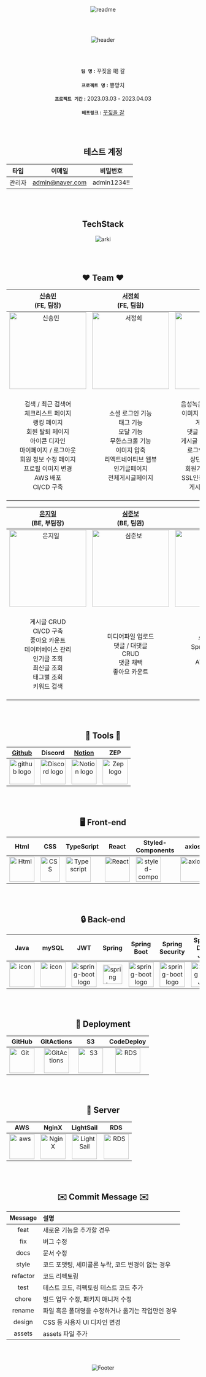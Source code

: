 <div align="center"> 

![readme](https://user-images.githubusercontent.com/116049579/228496469-54e0027d-383d-474a-81db-df84e8dbb7ee.png) 

<br/>
<br/>
 
  
![header](https://capsule-render.vercel.app/api?type=transparent&&color=ff4f6e&height=90&section=header&text=🔨꾸짖을갈🔨%20&fontSize=45&fontColor=ff4f6e&animation=twinkling)
 
  
  
<br/>
<br/>

**`팀 명` :** 꾸짖을 喝 갈 </br></br>
**`프로젝트 명` :** 뿅망치 </br></br>
**`프로젝트 기간` :** 2023.03.03 - 2023.04.03 </br></br>
**`배포링크` :**  [ 꾸짖을 갈 ](https://andanghae.com)

<br/>
<br/>

## 테스트 계정

|타입|이메일|비밀번호|
|:--:|:--:|:--:|
|관리자|admin@naver.com|admin1234!!|

<br/>
<br/>

## TechStack
<img alt="arki" src="https://user-images.githubusercontent.com/94615294/228513508-947f64eb-21a4-482f-b2c9-3b7ed4e4bf08.png">

<br/>
<br/>



<br/>
<br/>

## ❤️ Team ❤️

| <a href="https://github.com/jbsim999" target="_blank">신송민</a><br>(FE, 팀장) | <a href="https://github.com/SUM1NG" target="_blank">서정희</a><br>(FE, 팀원) | <a href="https://github.com/youa7878" target="_blank">윤지원</a><br>(FE, 팀원) |
| :--: | :--: | :--: |
| <img alt="신송민" src="https://user-images.githubusercontent.com/116049579/228496464-8e22fb83-54c2-4228-ae26-35661778ee8a.png" height="200" width="200"> | <img alt="서정희" src="https://user-images.githubusercontent.com/116049579/228496458-d5407a12-c743-4d38-8482-64e9e17eb041.png" height="200" width="200"> | <img alt="윤지원" src="https://user-images.githubusercontent.com/116049579/228496452-6df85342-910e-4388-a78e-fed272f061a3.png" height="200" width="200"> 
|</br>검색 / 최근 검색어</br>체크리스트 페이지</br>랭킹 페이지</br>회원 탈퇴 페이지</br>아이콘 디자인</br>마이페이지 / 로그아웃</br>회원 정보 수정 페이지</br>프로필 이미지 변경</br>AWS 배포 </br>CI/CD  구축</br></br>|</br>소셜 로그인 기능</br>태그 기능</br>모달 기능</br>무한스크롤 기능</br>이미지 압축</br>리액트네이티브 웹뷰</br>인기글페이지</br>전체게시글페이지</br></br>|</br>음성녹음 / 인코딩 및 재생</br>이미지 미리보기 / 업로드</br>게시글 CRUD</br>댓글 / 대댓글 CRUD</br>게시글 / 댓글 좋아요 기능</br>로그인 / 로그인 유지</br>상단 / 하단 메뉴바</br>회원가입 / 유효성검사</br>SSL인증서 / 도메인 연결</br>게시글 작성 페이지</br></br>|

| <a href="https://github.com/Mia-Oh" target="_blank">은지일</a><br>(BE, 부팀장) | <a href="https://github.com/dooyong2" target="_blank">심준보</a><br>(BE, 팀원) | <a href="https://github.com/artwoojin" target="_blank">최낙준</a><br>(BE, 팀원) |
| :--: | :--: | :--: |
| <img alt="은지일" src="https://user-images.githubusercontent.com/116049579/228496449-6bafd858-e162-4426-b138-262f4df4a4c3.png" height="200" width="200"> | <img alt="심준보" src="https://user-images.githubusercontent.com/116049579/228496467-e8c4b62d-3b59-4bcb-b36a-d6e923764ccc.png" height="200" width="200"> | <img alt="최낙준" src="https://user-images.githubusercontent.com/116049579/228496441-6b0c43a5-d4ed-4d90-ade2-56e2f5cdf0ca.png" height="200" width="200"> |
|</br>게시글 CRUD</br>CI/CD 구축</br>좋아요 카운트</br>데이터베이스 관리</br>인기글 조회</br>최신글 조회</br>태그별 조회</br>키워드 검색</br></br>|</br>미디어파일 업로드</br>댓글 / 대댓글</br>CRUD</br>댓글 채택</br>좋아요 카운트</br></br>|유저 CRUD</br>Spring Security</br>OAuth2</br>AWS / Nginx</br></br>|

<br/>
<br/>

## 🔧 Tools 🔧 
| <a href="https://github.com/codestates-seb/seb42_main_026" target="_blank">Github</a> | Discord |<a href="https://www.notion.so/codestates/7b565b3aa04c4b58afe3d95a3e8cb611" target="_blank">Notion</a>|ZEP|
| :---: | :---: | :---: | :---: |
| <img alt="github logo" src="https://techstack-generator.vercel.app/github-icon.svg" width="65" height="65"> | <img alt="Discord logo" src="https://assets-global.website-files.com/6257adef93867e50d84d30e2/62595384e89d1d54d704ece7_3437c10597c1526c3dbd98c737c2bcae.svg" height="65" width="65"> |<img alt="Notion logo" src="https://www.notion.so/cdn-cgi/image/format=auto,width=640,quality=100/front-static/shared/icons/notion-app-icon-3d.png" height="65" width="65">|<img alt="Zep logo" src="https://user-images.githubusercontent.com/116049579/228499765-baea368b-abb1-4a21-840f-ae3d65f4a07b.png" height="65" width="65">|

<br/>
<br/>
 
## 🖥️ Front-end
|Html|CSS|TypeScript|React|Styled-<br>Components|axios|Redux|Yarn|Figma|
|:---:|:---:|:---:|:---:|:---:|:---:|:---:|:---:|:---:|
|<img alt="Html" src ="https://upload.wikimedia.org/wikipedia/commons/thumb/6/61/HTML5_logo_and_wordmark.svg/440px-HTML5_logo_and_wordmark.svg.png" width="65" height="65" />|<div style="display: flex; align-items: flex-start;"><img  src="https://user-images.githubusercontent.com/111227745/210204643-4c3d065c-59ec-481d-ac13-cea795730835.png" alt="CSS" width="50" height="65" /></div>|<div style="display: flex; align-items: flex-start;"><img src="https://user-images.githubusercontent.com/116049579/228499138-d92eeb0a-e1ca-45b4-ab81-d1bd305cc648.png" alt="Typescript" width="65" height="65" /></div>|<div style="display: flex; align-items: flex-start;"><img src="https://techstack-generator.vercel.app/react-icon.svg" alt="React" width="65" height="65" /></div>|<div style="display: flex; align-items: flex-start;"><img src="https://user-images.githubusercontent.com/116049579/228498133-ce297d1f-52fa-4adb-92b0-4f25d1a2f6b0.png" alt="styled-components icon" width="65" height="65" /></div>|<div style="display: flex; align-items: flex-start;"><img src="https://axios-http.com/assets/logo.svg" alt="axios" width="65" height="65"/></div>|<div style="display: flex; align-items: flex-start;"><img src="https://user-images.githubusercontent.com/116049579/228498619-e4cce636-7f90-470a-892f-bca7ed692b5c.png" alt="Redux" width="65" height="65"/></div>|<div style="display: flex; align-items: flex-start;"><img alt="Yarn" src="https://user-images.githubusercontent.com/116049579/228499150-1dec8a5d-7e7a-4275-8a97-b516bcffc353.png" width="65" height="65"/></div>|<div style="display: flex; align-items: flex-start;"><img alt="Figma" src="https://user-images.githubusercontent.com/116049579/228499149-3e274657-f07f-4a57-a784-d94cf50298ef.png" width="65" height="65"/></div>|

<br/>
<br/>

## 🔒 Back-end
|Java|mySQL|JWT|Spring|Spring<br>Boot|Spring<br>Security|Spring<br> Data JPA|Tomcat|Gradle|
|:---:|:---:|:---:|:---:|:---:|:---:|:---:|:---:|:---:|
|<div style="display: flex; align-items: flex-start;"><img src="https://techstack-generator.vercel.app/java-icon.svg" alt="icon" width="65" height="65" /></div>|<div style="display: flex; align-items: flex-start;"><img src="https://techstack-generator.vercel.app/mysql-icon.svg" alt="icon" width="65" height="65" /></div>|<img alt="spring-boot logo" src="https://user-images.githubusercontent.com/94615294/228506004-6436bdfc-55bc-42df-a85e-19aa7af9d9c7.png" width="65" height="65" >|<img alt="spring logo" src="https://www.vectorlogo.zone/logos/springio/springio-icon.svg" height="50" width="50" >|<img alt="spring-boot logo" src="https://t1.daumcdn.net/cfile/tistory/27034D4F58E660F616" width="65" height="65" >|<img alt="spring-boot logo" src="https://blog.kakaocdn.net/dn/dIQDQP/btqZ09ESd8T/0ibqtotW52OaJS8HznXDQK/img.png" width="65" height="65" >|<img alt="Spring Data JPA" src="https://noticon-static.tammolo.com/dgggcrkxq/image/upload/v1609094551/noticon/gkcjchloc7f7khlsyyyy.png" width="65" height="65" >|<img alt="Tomcat" src="https://user-images.githubusercontent.com/116049579/228498079-2f227d2c-f5ce-431e-beab-2db92e763d08.png" width="65" height="65" >|<img alt="Gradle" src="https://user-images.githubusercontent.com/116049579/228498729-7ed3d264-0aa9-446c-866c-33da85fb7785.png" width="65" height="65" >

<br/>
<br/>

## 🎁 Deployment
|GitHub|GitActions|S3|CodeDeploy|
|:---:|:---:|:---:|:---:|
|<div style="display: flex; align-items: flex-start;"><img src="https://user-images.githubusercontent.com/116049579/228498469-597b8c89-73ec-4b93-809f-ca3d6b2f2a7f.png" alt="Git" width="65" height="65" /></div>| <img alt="GitActions" src="https://user-images.githubusercontent.com/116049579/228498004-4d70902d-1b8f-4308-88d5-a7609551465a.png" width="65" height="65" >|<img alt="S3" src="https://noticon-static.tammolo.com/dgggcrkxq/image/upload/v1567064876/noticon/sb5llmvfubuceldbkmx8.png" width="65" height="65" >|<img alt="RDS" src="https://user-images.githubusercontent.com/94615294/228508713-e67679f4-19e7-4171-9222-c0b43b1e5553.png" width="65" height="65" > |

<br/>
<br/>

## 🎁 Server
|AWS|NginX|LightSail|RDS|
|:---:|:---:|:---:|:---:|
|<div style="display: flex; align-items: flex-start;"><img src="https://techstack-generator.vercel.app/aws-icon.svg" alt="aws" width="65" height="65" /></div>| <img alt="NginX" src="https://creazilla-store.fra1.digitaloceanspaces.com/icons/3256840/file-type-nginx-icon-sm.png" width="65" height="65" >| <img alt="LightSail" src="https://user-images.githubusercontent.com/94615294/228509322-8df514e3-8349-4424-8b68-89700c04a468.png" width="65" height="65" >|<img alt="RDS" src="https://user-images.githubusercontent.com/116181346/222353450-5c052bbc-3fe8-4429-bc1c-65ffbc1404ed.png" width="65" height="65" > |

<br/>
<br/>

## ✉️ Commit  Message ✉️ 

|Message|	설명|
|:---:|:---|
|feat	|새로운 기능을 추가할 경우|
|fix	|버그 수정|
|docs	|문서 수정|
|style	|코드 포맷팅, 세미콜론 누락, 코드 변경이 없는 경우|
|refactor	|코드 리펙토링|
|test	|테스트 코드, 리펙토링 테스트 코드 추가|
|chore	|빌드 업무 수정, 패키지 매니저 수정|
|rename	|파일 혹은 폴더명을 수정하거나 옮기는 작업만인 경우|
|design	|CSS 등 사용자 UI 디자인 변경|
|assets	|assets 파일 추가|

<br/>
<br/>

![Footer](https://capsule-render.vercel.app/api?type=waving&color=auto&height=180&width=300&section=footer)
